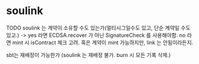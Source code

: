 # soulink

TODO
soulink 는 계약이 소유할 수도 있는가(멀티시그일수도 있고, 단순 계약일 수도 있고.) -> yes 라면 ECDSA.recover 가 아닌 SignatureCheck 를 사용해야함. no 라면 mint 시 isContract 체크 고려. 혹은 계약이 mint 가능하지만, link 는 안됨이라든지.

sbt는 재배정이 가능한가
(soulink 는 재배정 불가. burn 시 모든 기록 삭제.)